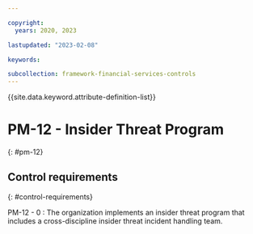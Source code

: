 ```yaml
---

copyright:
  years: 2020, 2023

lastupdated: "2023-02-08"

keywords:

subcollection: framework-financial-services-controls
---
```


{{site.data.keyword.attribute-definition-list}}

               
# PM-12 - Insider Threat Program
{: #pm-12}

## Control requirements
{: #control-requirements}

PM-12 - 0
    : The organization implements an insider threat program that includes a cross-discipline insider threat incident handling team.





